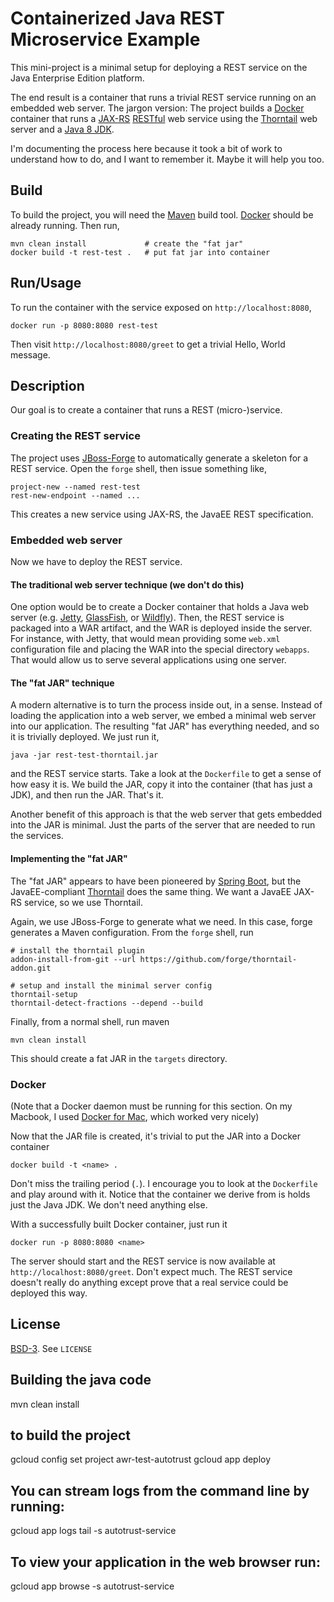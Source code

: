 # Containerized Java REST Microservice Example

This mini-project is a minimal setup for deploying a REST service on the
Java Enterprise Edition platform.

The end result is a container that runs a trivial REST service running
on an embedded web server. The jargon version: The project builds a
[Docker](https://www.docker.com) container that runs a
[JAX-RS](https://jcp.org/en/jsr/detail?id=339)
[RESTful](https://en.wikipedia.org/wiki/Representational_state_transfer) web service using the [Thorntail](http://thorntail.io/) web server and a [Java 8 JDK](http://www.oracle.com/technetwork/java/javase/downloads/index.html).

I'm documenting the process here because it took a bit of work to understand
how to do, and I want to remember it. Maybe it will help you too.

## Build

To build the project, you will need the [Maven](https://maven.apache.org/)
build tool. [Docker](https://www.docker.com/) should be already running. Then
run,

    mvn clean install             # create the "fat jar"
    docker build -t rest-test .   # put fat jar into container

## Run/Usage

To run the container with the service exposed on `http://localhost:8080`,

    docker run -p 8080:8080 rest-test

Then visit `http://localhost:8080/greet` to get a trivial Hello, World
message.

## Description

Our goal is to create a container that runs a REST (micro-)service.

### Creating the REST service

The project uses [JBoss-Forge](https://forge.jboss.org/) to automatically
generate a skeleton for a REST service. Open the `forge` shell, then issue
something like,

    project-new --named rest-test
    rest-new-endpoint --named ...

This creates a new service using JAX-RS, the JavaEE REST specification.

### Embedded web server

Now we have to deploy the REST service.

#### The traditional web server technique (we don't do this)

One option would be to create a Docker container that holds a Java web server
(e.g.  [Jetty](http://www.eclipse.org/jetty/),
[GlassFish](https://javaee.github.io/glassfish/), or
[Wildfly](http://wildfly.org/)). Then, the REST service is packaged into a WAR
artifact, and the WAR is deployed inside the server.  For instance, with
Jetty, that would mean providing some `web.xml` configuration file and placing
the WAR into the special directory `webapps`. That would allow us to serve
several applications using one server.

#### The "fat JAR" technique

A modern alternative is to turn the process inside out, in a sense. Instead of
loading the application into a web server, we embed a minimal web server into
our application. The resulting "fat JAR" has everything needed, and so it is
trivially deployed. We just run it,

    java -jar rest-test-thorntail.jar

and the REST service starts. Take a look at the `Dockerfile` to get a sense of
how easy it is. We build the JAR, copy it into the container (that has just a
JDK), and then run the JAR. That's it.

Another benefit of this approach is that the web server that gets embedded
into the JAR is minimal. Just the parts of the server that are needed to run
the services.

#### Implementing the "fat JAR"

The "fat JAR" appears to have been pioneered by [Spring
Boot](https://projects.spring.io/spring-boot/), but the JavaEE-compliant
[Thorntail](http://thorntail.io/) does the same thing. We want a
JavaEE JAX-RS service, so we use Thorntail.

Again, we use JBoss-Forge to generate what we need. In this case, forge
generates a Maven configuration. From the `forge` shell, run

    # install the thorntail plugin
    addon-install-from-git --url https://github.com/forge/thorntail-addon.git

    # setup and install the minimal server config
    thorntail-setup
    thorntail-detect-fractions --depend --build

Finally, from a normal shell, run maven

    mvn clean install

This should create a fat JAR in the `targets` directory.

### Docker

(Note that a Docker daemon must be running for this section. On my Macbook, I
used [Docker for Mac](https://www.docker.com/docker-mac), which worked very
nicely)

Now that the JAR file is created, it's trivial to put the JAR into a Docker
container

    docker build -t <name> .

Don't miss the trailing period (`.`). I encourage you to look at the
`Dockerfile` and play around with it. Notice that the container we derive from
is holds just the Java JDK. We don't need anything else.

With a successfully built Docker container, just run it

    docker run -p 8080:8080 <name>

The server should start and the REST service is now available at
`http://localhost:8080/greet`. Don't expect much. The REST service doesn't
really do anything except prove that a real service could be deployed this
way.

## License

[BSD-3](https://opensource.org/licenses/BSD-3-Clause). See `LICENSE`


## Building the java code
mvn clean install

## to build the project
gcloud config set project awr-test-autotrust
gcloud app deploy

## You can stream logs from the command line by running:
gcloud app logs tail -s autotrust-service

## To view your application in the web browser run:
gcloud app browse -s autotrust-service

